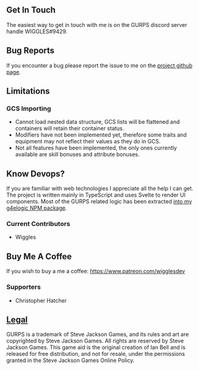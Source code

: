 ## Get In Touch
The easiest way to get in touch with me is on the GURPS discord server handle WIGGLES#9429.

## Bug Reports
If you encounter a bug please report the issue to me on the [project github page](https://github.com/WIGGLES-dev/GURPSFoundrySystem).

## Limitations

### GCS Importing
* Cannot load nested data structure, GCS lists will be flattened and containers will retain their container status.
* Modifiers have not been implemented yet, therefore some traits and equipment may not reflect their values as they do in GCS.
* Not all features have been implemented, the only ones currently available are skill bonuses and attribute bonuses.

## Know Devops?
If you are familiar with web technologies I appreciate all the help I can get. The project is written mainly in TypeScript and uses Svelte to render UI components. Most of the GURPS related logic has been extracted [into my g4elogic NPM package](https://www.npmjs.com/package/g4elogic?activeTab=readme).

### Current Contributors
* Wiggles

## Buy Me A Coffee
If you wish to buy a me a coffee: https://www.patreon.com/wigglesdev

### Supporters
 * Christopher Hatcher 

## [Legal](http://www.sjgames.com/general/online_policy.html)
GURPS is a trademark of Steve Jackson Games, and its rules and art are copyrighted by Steve Jackson Games. All rights are reserved by Steve Jackson Games. This game aid is the original creation of Ian Bell and is released for free distribution, and not for resale, under the permissions granted in the Steve Jackson Games Online Policy.